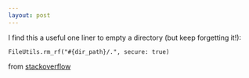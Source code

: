 ```yaml
---
layout: post
---
```

I find this a useful one liner to empty a directory (but keep forgetting it!):

    FileUtils.rm_rf("#{dir_path}/.", secure: true)

from [stackoverflow](http://stackoverflow.com/a/8224531)
